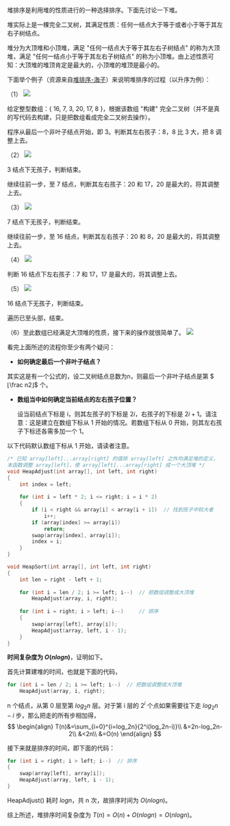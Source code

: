堆排序是利用堆的性质进行的一种选择排序。下面先讨论一下堆。

堆实际上是一棵完全二叉树，其满足性质：任何一结点大于等于或者小于等于其左右子树结点。

堆分为大顶堆和小顶堆，满足 "任何一结点大于等于其左右子树结点" 的称为大顶堆，满足 "任何一结点小于等于其左右子树结点" 的称为小顶堆。由上述性质可知：大顶堆的堆顶肯定是最大的，小顶堆的堆顶是最小的。

下面举个例子（资源来自[堆排序-海子](http://www.cnblogs.com/dolphin0520/archive/2011/10/06/2199741.html)）来说明堆排序的过程（以升序为例）：

（1）
![](https://resource.ethsonliu.com/image/20191014_01.jpg)

给定整型数组：{ 16, 7, 3, 20, 17, 8 }，根据该数组 "构建" 完全二叉树（并不是真的写代码去构建，只是把数组看成完全二叉树去操作）。

程序从最后一个非叶子结点开始，即 3。判断其左右孩子：8，8 比 3 大，把 8 调整上去。

（2）
![](https://resource.ethsonliu.com/image/20191014_02.jpg)

3 结点下无孩子，判断结束。

继续往前一步，至 7 结点，判断其左右孩子：20 和 17，20 是最大的，将其调整上去。

（3）
![](https://resource.ethsonliu.com/image/20191014_03.jpg)

7 结点下无孩子，判断结束。

继续往前一步，至 16 结点，判断其左右孩子：20 和 8，20 是最大的，将其调整上去。

（4）
![](https://resource.ethsonliu.com/image/20191014_04.jpg)

判断 16 结点下左右孩子：7 和 17，17 是最大的，将其调整上去。

（5）
![](https://resource.ethsonliu.com/image/20191014_05.jpg)

16 结点下无孩子，判断结束。

遍历已至头部，结束。

（6）至此数组已经满足大顶堆的性质，接下来的操作就很简单了。
![](https://resource.ethsonliu.com/image/20191014_06.jpg)

看完上面所述的流程你至少有两个疑问：
-  **如何确定最后一个非叶子结点？**

  其实这是有一个公式的，设二叉树结点总数为n，则最后一个非叶子结点是第 $⌊\frac n2⌋$ 个。

- **数组当中如何确定当前结点的左右孩子位置？**

  设当前结点下标是 i，则其左孩子的下标是 $2i$，右孩子的下标是 $2i+1$。请注意：这是建立在数组下标从 1 开始的情况。若数组下标从 0 开始，则其左右孩子下标还各需多加一个 1。

以下代码默认数组下标从 1 开始，请读者注意。


```c++
/* 已知 array[left]...array[right] 的值除 array[left] 之外均满足堆的定义，
本函数调整 array[left]，使 array[left]...array[right] 成一个大顶堆 */
void HeapAdjust(int array[], int left, int right)
{
	int index = left;
  
	for (int i = left * 2; i <= right; i = i * 2)
	{
		if (i < right && array[i] < array[i + 1])  // 找到孩子中较大者
			i++;
		if (array[index] >= array[i])
			return;
		swap(array[index], array[i]);
		index = i;
	}
}

void HeapSort(int array[], int left, int right)
{
	int len = right - left + 1;
  
	for (int i = len / 2; i >= left; i--)  // 把数组调整成大顶堆
		HeapAdjust(array, i, right);
  
	for (int i = right; i > left; i--)     // 排序
	{
		swap(array[left], array[i]);
		HeapAdjust(array, left, i - 1);
	}
}
```
**时间复杂度为 $O(nlogn)$**，证明如下。

首先计算建堆的时间，也就是下面的代码，

```c++
for (int i = len / 2; i >= left; i--)  // 把数组调整成大顶堆
    HeapAdjust(array, i, right);
```

n 个结点，从第 0 层至第 $log_2n$ 层。对于第 i 层的 $2^i$ 个点如果需要往下走 $log_2n-i$ 步，那么把走的所有步相加得，
$$
\begin{align}
T(n)&=\sum_{i=0}^{i=log_2n}{2^i(log_2n-i)}\\
&=2n-log_2n-2\\
&<2n\\
&=O(n)
\end{align}
$$

接下来就是排序的时间，即下面的代码：
```c++
for (int i = right; i > left; i--)  // 排序
{
    swap(array[left], array[i]);
    HeapAdjust(array, left, i - 1);
}
```
HeapAdjust() 耗时 $logn$，共 n 次，故排序时间为 $O(nlogn)$。

综上所述，堆排序时间复杂度为 $T(n)=O(n)+O(nlogn)=O(nlogn)$。